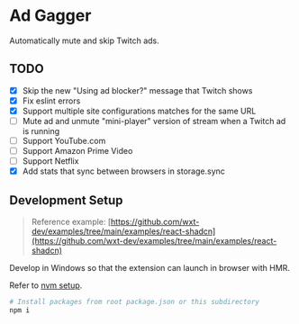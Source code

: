 # Ad Gagger

Automatically mute and skip Twitch ads.

## TODO

- [X] Skip the new "Using ad blocker?" message that Twitch shows
- [X] Fix eslint errors
- [X] Support multiple site configurations matches for the same URL
- [ ] Mute ad and unmute "mini-player" version of stream when a Twitch ad is running
- [ ] Support YouTube.com
- [ ] Support Amazon Prime Video
- [ ] Support Netflix
- [X] Add stats that sync between browsers in storage.sync

## Development Setup

> Reference example: [https://github.com/wxt-dev/examples/tree/main/examples/react-shadcn](https://github.com/wxt-dev/examples/tree/main/examples/react-shadcn)

Develop in Windows so that the extension can launch in browser with HMR.

Refer to [nvm setup](../../../README.md).

```sh
# Install packages from root package.json or this subdirectory
npm i
```
